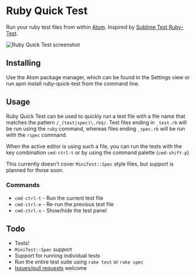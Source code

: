 # Ruby Quick Test

Run your ruby test files from within [Atom](http://atom.io). Inspired by [Sublime Test Ruby-Test](https://github.com/maltize/sublime-text-2-ruby-tests).

![Ruby Quick Test screenshot](https://raw.github.com/philnash/ruby-quick-test/master/screenshots/ruby-quick-test-demo.png)

## Installing

Use the Atom package manager, which can be found in the Settings view or run apm install ruby-quick-test from the command line.

## Usage

Ruby Quick Test can be used to quickly run a test file with a file name that matches the pattern `/_(test|spec)\.rb$/`. Test files ending in `_test.rb` will be run using the `ruby` command, whereas files ending `_spec.rb` will be run with the `rspec` command.

When the active editor is using such a file, you can run the tests with the key combination `cmd-ctrl-t` or by using the command palette (`cmd-shift-p`).

This currently doesn't cover `MiniTest::Spec` style files, but support is planned for those soon.

### Commands

* `cmd-ctrl-t` - Run the current test file
* `cmd-ctrl-e` - Re-run the previous test file
* `cmd-ctrl-x` - Show/hide the test panel

## Todo

* Tests!
* `MiniTest::Spec` support
* Support for running individual tests
* Run the entire test suite using `rake test` or `rake spec`
* [Issues/pull requests](https://github.com/philnash/ruby-quick-test/issues) welcome
